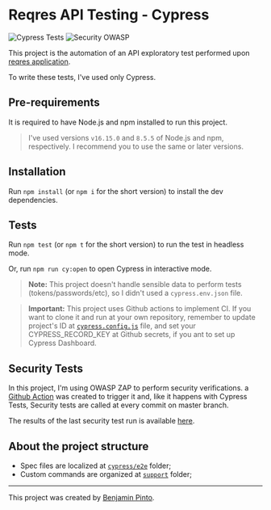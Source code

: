 # Reqres API Testing - Cypress

![Cypress Tests](https://github.com/benjaminpinto/reqres-cypress/actions/workflows/cypressAction.yml/badge.svg) ![Security OWASP](https://github.com/benjaminpinto/reqres-cypress/actions/workflows/owaspAction.yml/badge.svg)

This project is the automation of an API exploratory test performed upon [reqres application](https://reqres.in/).

To write these tests, I've used only Cypress.

## Pre-requirements

It is required to have Node.js and npm installed to run this project.

> I've used versions `v16.15.0` and `8.5.5` of Node.js and npm, respectively. I recommend you to use the same or later versions.

## Installation

Run `npm install` (or `npm i` for the short version) to install the dev dependencies.

## Tests

Run `npm test` (or `npm t` for the short version) to run the test in headless mode.

Or, run `npm run cy:open` to open Cypress in interactive mode.

> **Note:** This project doesn't handle sensible data to perform tests (tokens/passwords/etc), so I didn't used a `cypress.env.json` file.

> **Important:** This project uses Github actions to implement CI. If you want to clone it and run at your own repository, remember to update project's ID at [`cypress.config.js`](./cypress.config.js) file, and set your CYPRESS_RECORD_KEY at Github secrets, if you ant to set up Cypress Dashboard.

## Security Tests

In this project, I'm using OWASP ZAP to perform security verifications. a [Github Action](/.github/workflows/owaspAction.yml) was created to trigger it and, like it happens with Cypress Tests, Security tests are called at every commit on master branch.

The results of the last security test run is available [here](https://benjaminpinto.github.io/reqres-cypress/).

## About the project structure

- Spec files are localized at [`cypress/e2e`](/cypress/e2e/) folder;
- Custom commands are organized at [`support`](cypress/support) folder;

---

This project was created by [Benjamin Pinto](https://www.linkedin.com/in/benjamin-pinto/).
